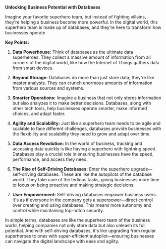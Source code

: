 **Unlocking Business Potential with Databases**

Imagine your favorite superhero team, but instead of fighting villains, they're helping a business become more powerful. In the digital world, this superhero team is made up of databases, and they're here to transform how businesses operate.

**Key Points:**

1. **Data Powerhouse:** Think of databases as the ultimate data superheroes. They collect a massive amount of information from all corners of the digital world, like how the Internet of Things gathers data from smart devices.

2. **Beyond Storage:** Databases do more than just store data; they're like master analysts. They can crunch enormous amounts of information from various sources and systems.

3. **Smarter Operations:** Imagine a business that not only stores information but also analyzes it to make better decisions. Databases, along with other tech tools, help businesses operate smarter, make informed choices, and adapt faster.

4. **Agility and Scalability:** Just like a superhero team needs to be agile and scalable to face different challenges, databases provide businesses with the flexibility and scalability they need to grow and adapt over time.

5. **Data Access Revolution:** In the world of business, tracking and accessing data quickly is like having a superhero with lightning speed. Databases play a crucial role in ensuring businesses have the speed, performance, and access they need.

6. **The Rise of Self-Driving Databases:** Enter the superhero upgrade—self-driving databases. These are like the autopilots of the database world. They take care of the tedious tasks, giving businesses more time to focus on being proactive and making strategic decisions.

7. **User Empowerment:** Self-driving databases empower business users. It's as if everyone in the company gets a superpower—direct control over creating and using databases. This means more autonomy and control while maintaining top-notch security.

In simple terms, databases are like the superhero team of the business world, helping companies not only store data but also unleash its full potential. And with self-driving databases, it's like upgrading from regular superheroes to ones with super-efficient autopilot—ensuring businesses can navigate the digital landscape with ease and agility.